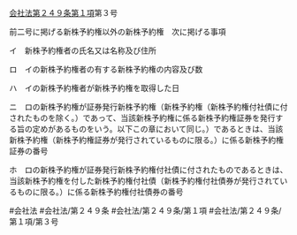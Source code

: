 [会社法第２４９条第１項](会社法＿＿＿＿第２４９条第１項)第３号

前二号に掲げる新株予約権以外の新株予約権　次に掲げる事項

イ　新株予約権者の氏名又は名称及び住所

ロ　イの新株予約権者の有する新株予約権の内容及び数

ハ　イの新株予約権者が新株予約権を取得した日

ニ　ロの新株予約権が証券発行新株予約権（新株予約権（新株予約権付社債に付されたものを除く。）であって、当該新株予約権に係る新株予約権証券を発行する旨の定めがあるものをいう。以下この章において同じ。）であるときは、当該新株予約権（新株予約権証券が発行されているものに限る。）に係る新株予約権証券の番号

ホ　ロの新株予約権が証券発行新株予約権付社債に付されたものであるときは、当該新株予約権を付した新株予約権付社債（新株予約権付社債券が発行されているものに限る。）に係る新株予約権付社債券の番号


#会社法
#会社法/第２４９条
#会社法/第２４９条/第１項
#会社法/第２４９条/第１項/第３号
